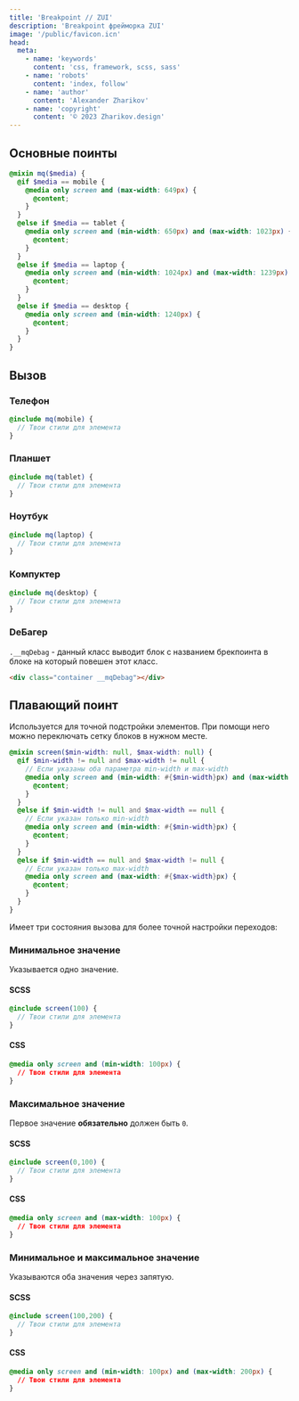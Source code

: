 ```yaml
---
title: 'Breakpoint // ZUI'
description: 'Breakpoint фрейморка ZUI'
image: '/public/favicon.icn'
head:
  meta:
    - name: 'keywords'
      content: 'css, framework, scss, sass'
    - name: 'robots'
      content: 'index, follow'
    - name: 'author'
      content: 'Alexander Zharikov'
    - name: 'copyright'
      content: '© 2023 Zharikov.design'
---
```


## Основные поинты
```scss
@mixin mq($media) {
  @if $media == mobile {
    @media only screen and (max-width: 649px) {
      @content;
    }
  }
  @else if $media == tablet {
    @media only screen and (min-width: 650px) and (max-width: 1023px) {
      @content;
    }
  }
  @else if $media == laptop {
    @media only screen and (min-width: 1024px) and (max-width: 1239px) {
      @content;
    }
  }
  @else if $media == desktop {
    @media only screen and (min-width: 1240px) {
      @content;
    }
  }
}
```
## Вызов
### Телефон 
```scss
@include mq(mobile) {
  // Твои стили для элемента
}
```
### Планшет
```scss
@include mq(tablet) {
  // Твои стили для элемента
}
```
### Ноутбук
```scss
@include mq(laptop) {
  // Твои стили для элемента
}
```
### Компуктер
```scss
@include mq(desktop) {
  // Твои стили для элемента
}
```
### DeБагер
`.__mqDebag` - данный класс выводит блок с названием брекпоинта в блоке на который повешен этот класс.  
```html
<div class="container __mqDebag"></div>
```
## Плавающий поинт
Используется для точной подстройки элементов. При помощи него можно переключать сетку блоков в нужном месте.
```scss
@mixin screen($min-width: null, $max-width: null) {
  @if $min-width != null and $max-width != null {
    // Если указаны оба параметра min-width и max-width
    @media only screen and (min-width: #{$min-width}px) and (max-width: #{$max-width}px) {
      @content;
    }
  }
  @else if $min-width != null and $max-width == null {
    // Если указан только min-width
    @media only screen and (min-width: #{$min-width}px) {
      @content;
    }
  }
  @else if $min-width == null and $max-width != null {
    // Если указан только max-width
    @media only screen and (max-width: #{$max-width}px) {
      @content;
    }
  }
}
```
Имеет три состояния вызова для более точной настройки переходов:  
### Минимальное значение
Указывается одно значение.

#### SCSS
```scss
@include screen(100) {
  // Твои стили для элемента
}
```
#### CSS
```css
@media only screen and (min-width: 100px) {
  // Твои стили для элемента
}
```
### Максимальное значение
Первое значение **обязательно** должен быть `0`.
#### SCSS
```scss
@include screen(0,100) {
  // Твои стили для элемента
}
```
#### CSS
```css
@media only screen and (max-width: 100px) {
  // Твои стили для элемента
}
```
### Минимальное и максимальное значение
Указываются оба значения через запятую.
#### SCSS
```scss
@include screen(100,200) {
  // Твои стили для элемента
}
```
#### CSS
```css
@media only screen and (min-width: 100px) and (max-width: 200px) {
  // Твои стили для элемента
}
```